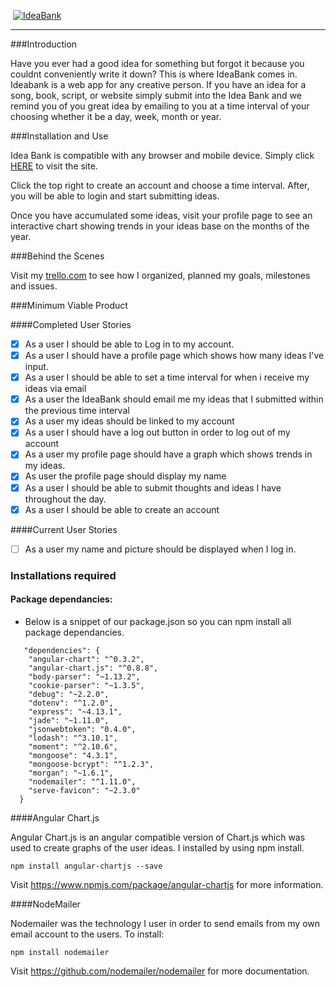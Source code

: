 <img align="middle"> [![IdeaBank](https://i.imgur.com/OSdnwIS.png)](https://evening-fjord-4234.herokuapp.com/) </img>

---

###Introduction

Have you ever had a good idea for something but forgot it because you couldnt conveniently write it down? This is where IdeaBank comes in. Ideabank is a web app for any creative person. If you have an idea for a song, book, script, or website simply submit into the Idea Bank and we remind you of you great idea by emailing to you at a time interval of your choosing whether it be a day, week, month or year.

###Installation and Use

Idea Bank is compatible with any browser and mobile device. Simply click [HERE](https://evening-fjord-4234.herokuapp.com/) to visit the site.

Click the top right to create an account and choose a time interval. After, you will be able to login and start submitting ideas.

Once you have accumulated some ideas, visit your profile page to see an interactive chart showing trends in your ideas base on the months of the year.
    
###Behind the Scenes

Visit my [trello.com](https://trello.com/b/V0gjWrMy/ideabank) to see how I organized, planned my goals, milestones and issues.

###Minimum Viable Product

####Completed User Stories

- [x] As a user I should be able to Log in to my account.
- [x] As a user I should have a profile page which shows how many ideas I've input.
- [x] As a user I should be able to set a time interval for when i receive my ideas via email
- [x] As a user the IdeaBank should email me my ideas that I submitted within the previous time interval
- [x] As a user my ideas should be linked to my account
- [x] As a user I should have a log out button in order to log out of my account 
- [x] As a user my profile page should have a graph which shows trends in my ideas.
- [x] As user the profile page should display my name
- [x] As a user I should be able to submit thoughts and ideas I have throughout the day.
- [x] As a user I should be able to create an account

####Current User Stories
- [ ] As a user my name and picture should be displayed when I log in.

### Installations required

#### Package dependancies:
- Below is a snippet of our package.json so you can npm install all package dependancies.

```
   "dependencies": {
    "angular-chart": "^0.3.2",
    "angular-chart.js": "^0.8.8",
    "body-parser": "~1.13.2",
    "cookie-parser": "~1.3.5",
    "debug": "~2.2.0",
    "dotenv": "^1.2.0",
    "express": "~4.13.1",
    "jade": "~1.11.0",
    "jsonwebtoken": "0.4.0",
    "lodash": "^3.10.1",
    "moment": "^2.10.6",
    "mongoose": "4.3.1",
    "mongoose-bcrypt": "^1.2.3",
    "morgan": "~1.6.1",
    "nodemailer": "^1.11.0",
    "serve-favicon": "~2.3.0"
  }
```

####Angular Chart.js

Angular Chart.js is an angular compatible version of Chart.js which was used to create graphs of the user ideas. I installed by using npm install.

    npm install angular-chartjs --save
    
Visit https://www.npmjs.com/package/angular-chartjs for more information.

####NodeMailer

Nodemailer was the technology I user in order to send emails from my own email account to the users. To install:

    npm install nodemailer
    
Visit https://github.com/nodemailer/nodemailer for more documentation.

